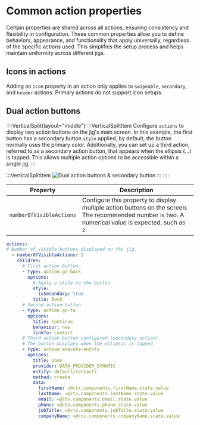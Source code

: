 # Common action properties

Certain properties are shared across all actions, ensuring consistency and flexibility in configuration. These common properties allow you to define behaviors, appearance, and functionality that apply universally, regardless of the specific actions used. This simplifies the setup process and helps maintain uniformity across different jigs.

## Icons in actions

Adding an `icon` property in an action only applies to `swipeable`, `secondary`, and `header` actions. Primary actions do not support icon setups.

## Dual action buttons

::::VerticalSplit{layout="middle"}
:::VerticalSplitItem
Configure `actions` to display two action buttons on the jig's main screen. In this example, the first button has a secondary button `style` applied, by default, the button normally uses the primary color. Additionally, you can set up a third action, referred to as a secondary action button, that appears when the ellipsis (...) is tapped. This allows multiple action options to be accessible within a single jig.
:::

:::VerticalSplitItem
![Dual action buttons & secondary button](https://archbee-image-uploads.s3.amazonaws.com/0TQnKgJpsWhT3gQzQOhdY-TZVU6r07hz0LEPo_3zZ2W-20250225-092012.png "Dual action buttons & secondary button")
:::
::::

| **Property**             | **Description**                                                                                                                                      |
| ------------------------ | ---------------------------------------------------------------------------------------------------------------------------------------------------- |
| `numberOfVisibleActions` | Configure this property to display multiple action buttons on the screen. The recommended number is two. A numerical value is expected, such as `2`. |

```yaml
actions:
# Number of visible buttons displayed on the jig.
  - numberOfVisibleActions: 2       
    children:
      # First action button.
      - type: action.go-back
        options:
          # Apply a style to the button. 
          style:
            isSecondary: true
          title: Back
      # Second action button.                
      - type: action.go-to
        options:
          title: Continue
          behaviour: new
          linkTo: contact  
      # Third action button configured (secondary action).
      # The button displays when the ellipsis is tapped.    
      - type: action.execute-entity
        options:
          title: Save  
          provider: DATA_PROVIDER_DYNAMIC
          entity: default/contacts
          method: create
          data:
            firstName: =@ctx.components.firstName.state.value
            lastName: =@ctx.components.lastName.state.value
            email: =@ctx.components.email.state.value
            phone: =@ctx.components.phone.state.value
            jobTitle: =@ctx.components.jobTitle.state.value
            companyName: =@ctx.components.companyName.state.value    
```

